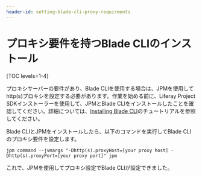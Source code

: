 ```yaml
---
header-id: setting-blade-cli-proxy-requirments
---
```


# プロキシ要件を持つBlade CLIのインストール

[TOC levels=1-4]

プロキシサーバーの要件があり、Blade CLIを使用する場合は、JPMを使用してhttp(s)プロキシを設定する必要があります。作業を始める前に、Liferay Project SDKインストーラーを使用して、JPMとBlade CLIをインストールしたことを確認してください。詳細については、[Installing Blade CLI](/docs/7-1/tutorials/-/knowledge_base/t/installing-blade-cli)のチュートリアルを参照してください。

Blade CLIとJPMをインストールしたら、以下のコマンドを実行してBlade CLIのプロキシ要件を設定します。

    jpm command --jvmargs "-Dhttp(s).proxyHost=[your proxy host] -Dhttp(s).proxyPort=[your proxy port]" jpm

 これで、JPMを使用してプロキシ設定でBlade CLIが設定できました。
